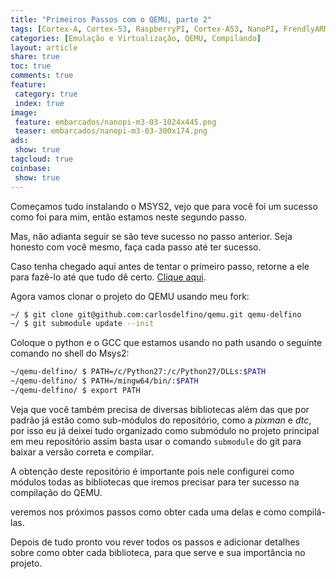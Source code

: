 ```yaml
---
title: "Primeiros Passos com o QEMU, parte 2" 
tags: [Cortex-A, Cortex-53, RaspberryPI, Cortex-A53, NanoPI, FrendlyARM, ARM, Intel, TBB,  Emulação, Virtualização, KVM, QEMU, VMware, VirtualBox, VBox, Hiper-V, Xen, GNU ARM Eclipse, Eclipse, Windows, RTOS, uOS, ]
categories: [Emulação e Virtualização, QEMU, Compilando]
layout: article
share: true
toc: true
comments: true
feature:
 category: true
 index: true
image:
 feature: embarcados/nanopi-m3-03-1024x445.png
 teaser: embarcados/nanopi-m3-03-300x174.png
ads: 
 show: true
tagcloud: true
coinbase:
 show: true
---
```

Começamos tudo instalando o MSYS2, vejo que para você foi um sucesso como foi para mim, então estamos neste segundo passo. 

<!--more-->

Mas, não adianta seguir se são teve sucesso no passo anterior. Seja honesto com você mesmo, faça cada passo até ter sucesso.

Caso tenha chegado aqui antes de tentar o primeiro passo, retorne a ele para fazê-lo até que tudo dê certo. [Clique aqui](http://carlosdelfino.eti.br/emula%C3%A7%C3%A3o%20e%20virtualiza%C3%A7%C3%A3o/Primeiros_Passos_com_o_QEMU-parte-1/ "Clique Aqui").

Agora vamos clonar o projeto do QEMU usando meu fork:

```sh
~/ $ git clone git@github.com:carlosdelfino/qemu.git qemu-delfino
~/ $ git submodule update --init
```

Coloque o python e o GCC que estamos usando no path usando o seguinte comando no shell do Msys2:

```sh
~/qemu-delfino/ $ PATH=/c/Python27:/c/Python27/DLLs:$PATH
~/qemu-delfino/ $ PATH=/mingw64/bin/:$PATH
~/qemu-delfino/ $ export PATH
```

Veja que você também precisa de diversas bibliotecas além das que por padrão já estão como sub-módulos do repositório, como a *pixman* e *dtc*, por isso eu já deixei tudo organizado como submódulo no projeto principal em meu repositório assim basta usar o comando `submodule` do git para baixar a versão correta e compilar.

A obtenção deste repositório é importante pois nele configurei como módulos todas as bibliotecas que iremos precisar para ter sucesso na compilação do QEMU.

veremos nos próximos passos como obter cada uma delas e como compilá-las.

Depois de tudo pronto vou rever todos os passos e adicionar detalhes sobre como obter cada biblioteca, para que serve e sua importância no projeto.

